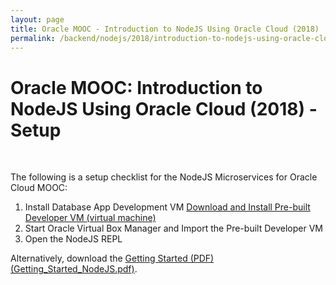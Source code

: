```yaml
---
layout: page
title: Oracle MOOC - Introduction to NodeJS Using Oracle Cloud (2018)
permalink: /backend/nodejs/2018/introduction-to-nodejs-using-oracle-cloud/setup/
---
```



# Oracle MOOC: Introduction to NodeJS Using Oracle Cloud (2018) - Setup

<br/>

The following is a setup checklist for the NodeJS Microservices for Oracle Cloud MOOC:

1) Install Database App Development VM <a href="http://www.oracle.com/technetwork/database/enterprise-edition/databaseappdev-vm-161299.html">Download and Install Pre-built Developer VM (virtual machine)</a>
2) Start Oracle Virtual Box Manager and Import the Pre-built Developer VM
3) Open the NodeJS REPL

Alternatively, download the <a href="https://bitbucket.org/marley-nodejs/oracle-mooc-introduction-to-nodejs-using-oracle-cloud/overview">Getting Started (PDF) (Getting_Started_NodeJS.pdf)</a>.
